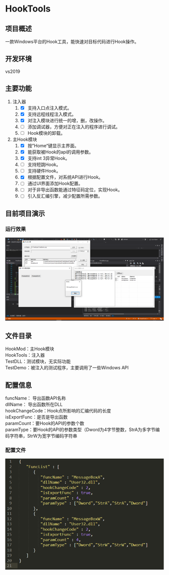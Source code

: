 # HookTools

## 项目概述
一款Windows平台的Hook工具，能快速对目标代码进行Hook操作。
## 开发环境
vs2019
## 主要功能
1. 注入器
    1. - [x] 支持入口点注入模式。
    2. - [x] 支持远程线程注入模式。
    3. - [x] 对注入模块进行统一的增，删，改操作。
    4. - [ ] 添加调试器，方便对正在注入的程序进行调试。
    5. - [ ] Hook模块的卸载。
2. 主Hook模块
    1. - [x] 按”Home“键显示主界面。
    2. - [x] 能获取被Hook的api的调用参数。
    3. - [x] 支持int 3异常Hook。
    4. - [ ] 支持短跳Hook。
    5. - [ ] 支持硬件Hook。 
    6. - [x] 根据配置文件，对系统API进行Hook。
    7. - [ ] 通过UI界面添加Hook配置。
    8. - [ ]  对于非导出函数能通过特征码定位，实现Hook。
    9. - [ ] 引入反汇编引擎，减少配置所需参数。

## 目前项目演示
### 运行效果
![](./img/HookTools效果图.png)

## 文件目录
HookMod：主Hook模块  
HookTools：注入器  
TestDLL：测试模块，无实际功能  
TestDemo：被注入的测试程序，主要调用了一些Windows API  
## 配置信息
funcName： 导出函数API名称  
dllName： 导出函数所在DLL  
hookChangeCode：Hook点所影响的汇编代码的长度  
isExportFunc：是否是导出函数  
paramCount：要Hook的API的参数个数  
paramType：要Hook的API的参数类型（Dword为4字节整数，StrA为多字节编码字符串，StrW为宽字节编码字符串  
### 配置文件
![](./img/HookTools参数配置.png)
